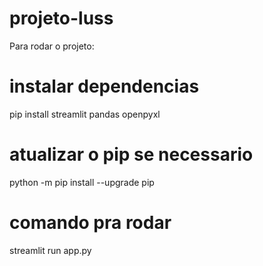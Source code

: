 # projeto-luss

Para rodar o projeto:

# instalar dependencias
pip install streamlit pandas openpyxl

# atualizar o pip se necessario
python -m pip install --upgrade pip

# comando pra rodar
streamlit run app.py
